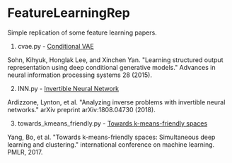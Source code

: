 # FeatureLearningRep

Simple replication of some feature learning papers.

1. cvae.py - [Conditional VAE](https://proceedings.neurips.cc/paper/2015/file/8d55a249e6baa5c06772297520da2051-Paper.pdf)

Sohn, Kihyuk, Honglak Lee, and Xinchen Yan. "Learning structured output representation using deep conditional generative models." Advances in neural information processing systems 28 (2015).


2. INN.py - [Invertible Neural Network](https://arxiv.org/pdf/1808.04730.pdf)

Ardizzone, Lynton, et al. "Analyzing inverse problems with invertible neural networks." arXiv preprint arXiv:1808.04730 (2018).

3. towards_kmeans_friendly.py - [Towards k-means-friendly spaces](http://proceedings.mlr.press/v70/yang17b/yang17b.pdf)

Yang, Bo, et al. "Towards k-means-friendly spaces: Simultaneous deep learning and clustering." international conference on machine learning. PMLR, 2017.
